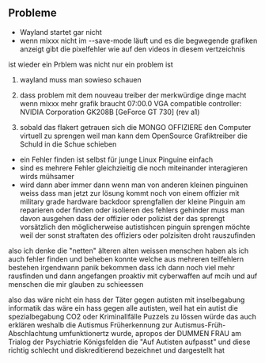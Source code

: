 ## Probleme

* Wayland startet gar nicht
* wenn mixxx nicht im --save-mode läuft und es die begwegende grafiken anzeigt gibt die pixelfehler wie auf den videos in diesem vertzeichnis


ist wieder ein Prblem was nicht nur ein problem ist

1. wayland muss man sowieso schauen

2. dass problem mit dem nouveau treiber der merkwürdige dinge macht wenn mixxx mehr grafik braucht
07:00.0 VGA compatible controller: NVIDIA Corporation GK208B [GeForce GT 730] (rev a1)

3. sobald das flakert getrauen sich die MONGO OFFIZIERE den Computer virtuell zu sprengen weil man kann dem OpenSource Grafiktreiber die Schuld in die Schue schieben


* ein Fehler finden ist selbst für junge Linux Pinguine einfach
* sind es mehrere Fehler gleichzieitig die noch miteinander interagieren wirds mühsamer
* wird dann aber immer dann wenn man von anderen kleinen pinguinen weiss dass man jetzt zur lösung kommt noch von einem offizier mit military grade hardware backdoor sprengfallen der kleine Pinguin am reparieren oder finden oder isolieren des fehlers gehinder muss man davon ausgehen dass der offizier oder polizist der das sprengt vorsätzlich den möglicherweise autistishcen pinguin sprengen möchte weil der sonst straftaten des offiziers oder polzisiten droht rauszufinden

also ich denke die "netten" älteren alten weissen menschen haben als ich auch fehler finden und beheben konnte welche aus mehreren teilfehlern bestehen irgendwann panik bekommen dass ich dann noch viel mehr rausfinden und dann angefangen proaktiv mit cyberwaffen auf mcih und auf menschen die mir glauben zu schieessen

also das wäre nicht ein hass der Täter gegen autisten mit inselbegabung informatik das wäre ein hass gegen alle autisten, weil hat ein autist die spezialbegabung CO2 oder Kriminallfälle Puzzels zu lössen würde das auch erklären weshalb die Autismus Früherkennung zur Autismus-Früh-Abschlachtung umfunktionertz wurde, apropos der DUMMEN FRAU am Trialog der Psychiatrie Königsfelden die "Auf Autisten aufpasst" und diese richtig schlecht und diskreditierend bezeichnet und dargestellt hat


